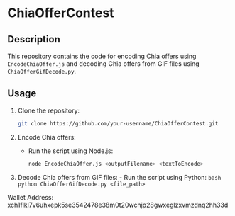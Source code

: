 # ChiaOfferContest

## Description
This repository contains the code for encoding Chia offers using `EncodeChiaOffer.js` and decoding Chia offers from GIF files using `ChiaOfferGifDecode.py`.

## Usage
1. Clone the repository:
    ```bash
    git clone https://github.com/your-username/ChiaOfferContest.git
    ```

2. Encode Chia offers:
    - Run the script using Node.js:
        ```bash
        node EncodeChiaOffer.js <outputFilename> <textToEncode>
        ```

3. Decode Chia offers from GIF files:
        - Run the script using Python:
            ```bash
            python ChiaOfferGifDecode.py <file_path>
            ```



Wallet Address: xch1flkl7v6uhxepk5se3542478e38m0t20wchjp28gwxeglzxvmzdnq2hh33d